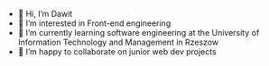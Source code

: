 - 👋 Hi, I’m Dawit
- 👀 I’m interested in Front-end engineering
- 🌱 I’m currently learning software engineering at the University of Information Technology and Management in Rzeszow
- 💞️ I’m happy to collaborate on junior web dev projects

<!---
DawitNetere/DawitNetere is a ✨ special ✨ repository because its `README.md` (this file) appears on your GitHub profile.
You can click the Preview link to take a look at your changes.
--->

